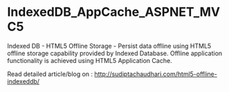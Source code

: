 # IndexedDB_AppCache_ASPNET_MVC5
Indexed DB - HTML5 Offline Storage - Persist data offline using HTML5 offline storage capability provided by Indexed Database. 
Offline application functionality is achieved using HTML5 Application Cache.

Read detailed article/blog on : http://sudiptachaudhari.com/html5-offline-indexeddb/
